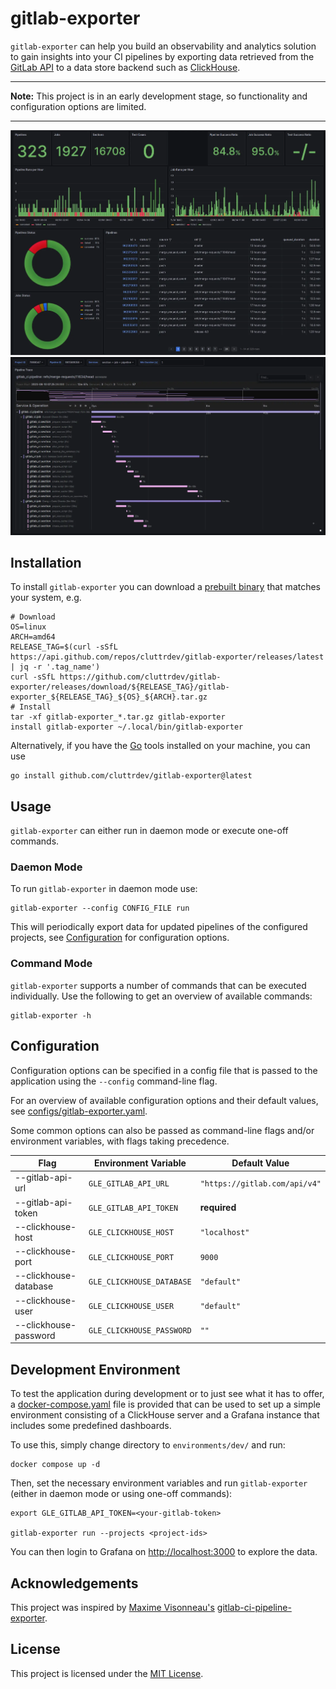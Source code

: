 # gitlab-exporter

`gitlab-exporter` can help you build an observability and analytics solution to
gain insights into your CI pipelines by exporting data retrieved from the
[GitLab API][gitlab-api] to a data store backend such as
[ClickHouse][clickhouse].

---

**Note:** This project is in an early development stage, so functionality and
configuration options are limited.

---

<p>
    <img src="./assets/project-overview.webp" />
    <img src="./assets/pipeline-trace.webp" />
</p>

## Installation

To install `gitlab-exporter` you can download a 
[prebuilt binary][prebuilt-binaries] that matches your system, e.g.

```shell
# Download
OS=linux
ARCH=amd64
RELEASE_TAG=$(curl -sSfL https://api.github.com/repos/cluttrdev/gitlab-exporter/releases/latest | jq -r '.tag_name')
curl -sSfL https://github.com/cluttrdev/gitlab-exporter/releases/download/${RELEASE_TAG}/gitlab-exporter_${RELEASE_TAG}_${OS}_${ARCH}.tar.gz
# Install
tar -xf gitlab-exporter_*.tar.gz gitlab-exporter
install gitlab-exporter ~/.local/bin/gitlab-exporter
```

Alternatively, if you have the [Go][go-install] tools installed on your
machine, you can use

```shell
go install github.com/cluttrdev/gitlab-exporter@latest
```

## Usage

`gitlab-exporter` can either run in daemon mode or execute one-off
commands.

### Daemon Mode

To run `gitlab-exporter` in daemon mode use:

```shell
gitlab-exporter --config CONFIG_FILE run
```

This will periodically export data for updated pipelines of the configured projects,
see [Configuration](#configuration) for configuration options.

### Command Mode

`gitlab-exporter` supports a number of commands that can be executed
individually. Use the following to get an overview of available commands:

```shell
gitlab-exporter -h
```

## Configuration

Configuration options can be specified in a config file that is passed to the
application using the `--config` command-line flag.

For an overview of available configuration options and their default values,
see [configs/gitlab-exporter.yaml](./configs/gitlab-exporter.yaml).

Some common options can also be passed as command-line flags and/or environment
variables, with flags taking precedence.

| Flag                  | Environment Variable      | Default Value                 |
| ---                   | ---                       | ---                           |
| --gitlab-api-url      | `GLE_GITLAB_API_URL`      | `"https://gitlab.com/api/v4"` |
| --gitlab-api-token    | `GLE_GITLAB_API_TOKEN`    | **required**                  |
| --clickhouse-host     | `GLE_CLICKHOUSE_HOST`     | `"localhost"`                 |
| --clickhouse-port     | `GLE_CLICKHOUSE_PORT`     | `9000`                        |
| --clickhouse-database | `GLE_CLICKHOUSE_DATABASE` | `"default"`                   |
| --clickhouse-user     | `GLE_CLICKHOUSE_USER`     | `"default"`                   |
| --clickhouse-password | `GLE_CLICKHOUSE_PASSWORD` | `""`                          |

## Development Environment

To test the application during development or to just see what it has to offer,
a [docker-compose.yaml](./environments/dev/docker-compose.yaml) file is provided
that can be used to set up a simple environment consisting of a ClickHouse server
and a Grafana instance that includes some predefined dashboards.

To use this, simply change directory to `environments/dev/` and run:

```shell
docker compose up -d
```

Then, set the necessary environment variables and run `gitlab-exporter`
(either in daemon mode or using one-off commands):
```shell
export GLE_GITLAB_API_TOKEN=<your-gitlab-token>

gitlab-exporter run --projects <project-ids>
```

You can then login to Grafana on <http://localhost:3000> to explore the data.

## Acknowledgements

This project was inspired by [Maxime Visonneau's][github-mvisonneau] 
[gitlab-ci-pipeline-exporter][github-gcpe].

## License

This project is licensed under the [MIT License](./LICENSE).

[gitlab-api]: https://docs.gitlab.com/ee/api/rest/
[clickhouse]: https://clickhouse.com/
[go-install]: https://go.dev/doc/install
[prebuilt-binaries]: https://github.com/cluttrdev/gitlab-exporter/releases/latest
[github-mvisonneau]: https://github.com/mvisonneau
[github-gcpe]: https://github.com/mvisonneau/gitlab-ci-pipelines-exporter

